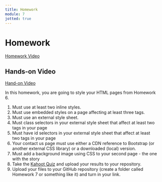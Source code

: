 ```yaml
---
title: Homework
module: 7
jotted: true
---
```


# Homework

<p><a href="//www.youtube.com/embed/7lwJug099FY" data-lity>Homework Video</a></p>

## Hands-on Video

<p><a href="//www.youtube.com/embed/G1kyNFU5ijY" data-lity>Hand-on Video</a></p>

In this homework, you are going to style your HTML pages from Homework 6.

1. Must use at least two inline styles.
2. Must use embedded styles on a page affecting at least three tags.
3. Must use an external style sheet.
4. Must class selectors in your external style sheet that affect at least two tags in your page
5. Must have id selectors in your external style sheet that affect at least two tags in your page
6. Your contact us page must use either a CDN reference to Bootstrap (or another external CSS library) or a downloaded (local) version.
7. Must add a background image using CSS to your second page - the one with the story
8. Take the <a href="https://create.kahoot.it/share/mart-120-week-7/90f22f21-41fb-423d-a024-42371fe785aa" target="_new">Kahoot Quiz</a> and upload your results to your repository.
9. Upload your files to your GitHub repository (create a folder called Homework 7 or something like it) and turn in your link.